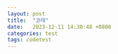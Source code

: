 ```yaml
---
layout: post
title:  "코테"
date:   2023-12-11 14:30:48 +0800
categories: test
tags: codetest
---
```


